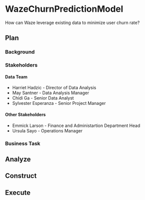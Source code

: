 # WazeChurnPredictionModel
How can Waze leverage existing data to minimize user churn rate?

## Plan
### Background

### Stakeholders

#### Data Team
* Harriet Hadzic - Director of Data Analysis
* May Santner - Data Analysis Manager
* Chidi Ga - Senior Data Analyst
* Sylvester Esperanza - Senior Project Manager

#### Other Stakeholders
* Emmick Larson - Finance and Administartion Department Head
* Ursula Sayo - Operations Manager

### Business Task
## Analyze

## Construct

## Execute
